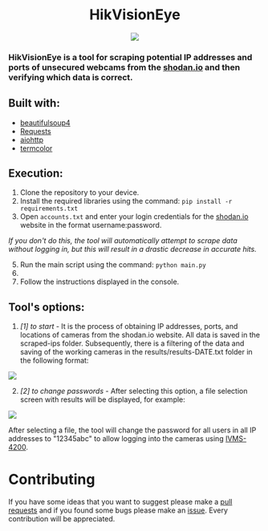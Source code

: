 <div align="center">

# HikVisionEye

</div>

<p align="center">  
<img src="https://i.imgur.com/vo3gteU.png">
</p>


### HikVisionEye is a tool for scraping potential IP addresses and ports of unsecured webcams from the [shodan.io](https://www.shodan.io/) and then verifying which data is correct.


## Built with:
* [beautifulsoup4](https://pypi.org/project/beautifulsoup4/)
* [Requests](https://pypi.org/project/requests/)
* [aiohttp](https://pypi.org/project/aiohttp/)
* [termcolor](https://pypi.org/project/termcolor/)

## Execution:
1. Clone the repository to your device.
2. Install the required libraries using the command: ``pip install -r requirements.txt``
3. Open ``accounts.txt`` and enter your login credentials for the [shodan.io](https://www.shodan.io/) website in the format username:password.

*If you don't do this, the tool will automatically attempt to scrape data without logging in, but this will result in a drastic decrease in accurate hits.*

5. Run the main script using the command: ``python main.py``
6. 
7. Follow the instructions displayed in the console.

## Tool's options:
1. *[1] to start* - It is the process of obtaining IP addresses, ports, and locations of cameras from the shodan.io website. All data is saved in the scraped-ips folder. Subsequently, there is a filtering of the data and saving of the working cameras in the results/results-DATE.txt folder in the following format:
<p align="left">  
<img src="https://i.imgur.com/uleFyDL.png">
</p>

2. *[2] to change passwords* - After selecting this option, a file selection screen with results will be displayed, for example:
<p align="left">  
<img src="https://i.imgur.com/oB8uf87.png">
</p>  

After selecting a file, the tool will change the password for all users in all IP addresses to "12345abc" to allow logging into the cameras using [IVMS-4200](https://www.hikvision.com/en/support/download/software/ivms4200-series/).


# Contributing
If you have some ideas that you want to suggest please make a [pull requests](https://github.com/yunglean4171/HikVisionEye/pulls) and if you found some bugs please make an [issue](https://github.com/yunglean4171/HikVisionEye/issues). Every contribution will be appreciated.
